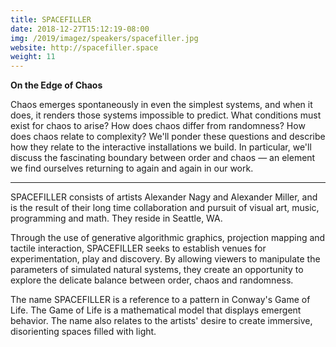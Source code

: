 ```yaml
---
title: SPACEFILLER
date: 2018-12-27T15:12:19-08:00
img: /2019/imagez/speakers/spacefiller.jpg
website: http://spacefiller.space
weight: 11
---
```


**On the Edge of Chaos**

Chaos emerges spontaneously in even the simplest systems, and when it does, it renders those systems impossible to predict. What conditions must exist for chaos to arise? How does chaos differ from randomness? How does chaos relate to complexity? We'll ponder these questions and describe how they relate to the interactive installations we build. In particular, we'll discuss the fascinating boundary between order and chaos — an element we find ourselves returning to again and again in our work.

<hr>

SPACEFILLER consists of artists Alexander Nagy and Alexander Miller, and is the result of their long time collaboration and pursuit of visual art, music, programming and math. They reside in Seattle, WA.

Through the use of generative algorithmic graphics, projection mapping and tactile interaction, SPACEFILLER seeks to establish venues for experimentation, play and discovery. By allowing viewers to manipulate the parameters of simulated natural systems, they create an opportunity to explore the delicate balance between order, chaos and randomness.

The name SPACEFILLER is a reference to a pattern in Conway's Game of Life. The Game of Life is a mathematical model that displays emergent behavior. The name also relates to the artists' desire to create immersive, disorienting spaces filled with light.
